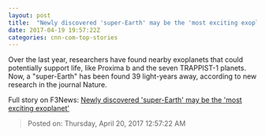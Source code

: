 ```yaml
---
layout: post
title:  "Newly discovered 'super-Earth' may be the 'most exciting exoplanet'"
date: 2017-04-19 19:57:22Z
categories: cnn-com-top-stories
---
```


Over the last year, researchers have found nearby exoplanets that could potentially support life, like Proxima b and the seven TRAPPIST-1 planets. Now, a "super-Earth" has been found 39 light-years away, according to new research in the journal Nature.


Full story on F3News: [Newly discovered 'super-Earth' may be the 'most exciting exoplanet'](http://www.f3nws.com/n/nRGHYF)

> Posted on: Thursday, April 20, 2017 12:57:22 AM
